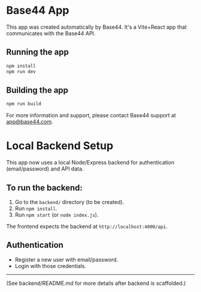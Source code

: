 # Base44 App


This app was created automatically by Base44.
It's a Vite+React app that communicates with the Base44 API.

## Running the app

```bash
npm install
npm run dev
```

## Building the app

```bash
npm run build
```

For more information and support, please contact Base44 support at app@base44.com.

# Local Backend Setup

This app now uses a local Node/Express backend for authentication (email/password) and API data.

## To run the backend:
1. Go to the `backend/` directory (to be created).
2. Run `npm install`.
3. Run `npm start` (or `node index.js`).

The frontend expects the backend at `http://localhost:4000/api`.

## Authentication
- Register a new user with email/password.
- Login with those credentials.

---

(See backend/README.md for more details after backend is scaffolded.)